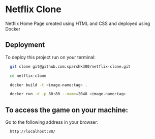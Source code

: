 
# Netflix Clone

Netflix Home Page created using HTML and CSS and deployed using Docker






## Deployment

To deploy this project run on your terminal:

```bash
  git clone git@github.com:sparshk380/netflix-clone.git
```
```bash
  cd netflix-clone
```
```bash
  docker build -t <image-name:tag> .
```
```bash
  docker run -d -p 80:80 --name=2048 <image-name:tag>
```



## To access the game on your machine:

Go to the following address in your browser:

```bash
  http://localhost:80/
```

